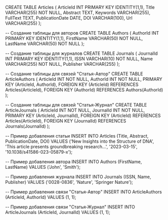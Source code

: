 CREATE TABLE Articles (
    ArticleId INT PRIMARY KEY IDENTITY(1,1),
    Title VARCHAR(255) NOT NULL,
    Abstract TEXT,
    Keywords VARCHAR(255),
    FullText TEXT,
    PublicationDate DATE,
    DOI VARCHAR(100),
    Url VARCHAR(255)
);

-- Создание таблицы для авторов
CREATE TABLE Authors (
    AuthorId INT PRIMARY KEY IDENTITY(1,1),
    FirstName VARCHAR(50) NOT NULL,
    LastName VARCHAR(50) NOT NULL
);

-- Создание таблицы для журналов
CREATE TABLE Journals (
    JournalId INT PRIMARY KEY IDENTITY(1,1),
    ISSN VARCHAR(10) NOT NULL,
    Name VARCHAR(255) NOT NULL,
    Publisher VARCHAR(255)
);

-- Создание таблицы для связей "Статья-Автор"
CREATE TABLE ArticleAuthors (
    ArticleId INT NOT NULL,
    AuthorId INT NOT NULL,
    PRIMARY KEY (ArticleId, AuthorId),
    FOREIGN KEY (ArticleId) REFERENCES Articles(ArticleId),
    FOREIGN KEY (AuthorId) REFERENCES Authors(AuthorId)
);

-- Создание таблицы для связей "Статья-Журнал"
CREATE TABLE ArticleJournals (
    ArticleId INT NOT NULL,
    JournalId INT NOT NULL,
    PRIMARY KEY (ArticleId, JournalId),
    FOREIGN KEY (ArticleId) REFERENCES Articles(ArticleId),
    FOREIGN KEY (JournalId) REFERENCES Journals(JournalId)
);

-- Пример добавления статьи
INSERT INTO Articles (Title, Abstract, PublicationDate, DOI) VALUES
('New Insights into the Structure of DNA', 'This article presents groundbreaking research...', '2023-03-15', '10.1038/s41586-023-05879-x');

-- Пример добавления автора
INSERT INTO Authors (FirstName, LastName) VALUES
('John', 'Smith');

-- Пример добавления журнала
INSERT INTO Journals (ISSN, Name, Publisher) VALUES
('0028-0836', 'Nature', 'Springer Nature');

-- Пример добавления связи "Статья-Автор"
INSERT INTO ArticleAuthors (ArticleId, AuthorId) VALUES
(1, 1);

-- Пример добавления связи "Статья-Журнал"
INSERT INTO ArticleJournals (ArticleId, JournalId) VALUES
(1, 1);
